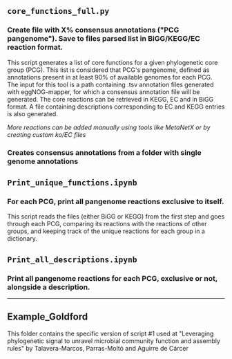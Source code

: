 ## `core_functions_full.py`

### Create file with X% consensus annotations ("PCG pangenome"). Save to files parsed list in BiGG/KEGG/EC reaction format.

This script generates a list of core functions for a given phylogenetic
core group (PCG). This list is considered that PCG's pangenome, defined
as annotations present in at least 90% of available genomes for each PCG.
The input for this tool is a path containing .tsv annotation files
generated with eggNOG-mapper, for which a consensus annotation file will
be generated. The core reactions can be retrieved in KEGG, EC and in BiGG
format. A file containing descriptions corresponding to EC and KEGG entries
is also generated.

_More reactions can be added manually using tools like MetaNetX or by creating custom ko/EC files_

### Creates consensus annotations from a folder with single genome annotations

## `Print_unique_functions.ipynb`

### For each PCG, print all pangenome reactions exclusive to itself.

This script reads the files (either BiGG or KEGG) from the first step and goes through each PCG, comparing its reactions with the reactions of other groups, and keeping track of the unique reactions for each group in a dictionary.

## `Print_all_descriptions.ipynb`

### Print all pangenome reactions for each PCG, exclusive or not, alongside a description.

-----

## Example_Goldford
This folder contains the specific version of script \#1 used at "Leveraging phylogenetic signal to unravel microbial community function and assembly rules" by Talavera-Marcos, Parras-Moltó and Aguirre de Cárcer
